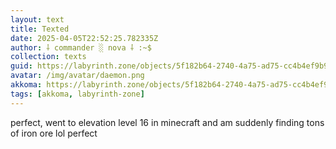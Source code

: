 ```yaml
---
layout: text
title: Texted
date: 2025-04-05T22:52:25.782335Z
author: ⸸ commander ░ nova ⸸ :~$
collection: texts
guid: https://labyrinth.zone/objects/5f182b64-2740-4a75-ad75-cc4b4ef9b9af
avatar: /img/avatar/daemon.png
akkoma: https://labyrinth.zone/objects/5f182b64-2740-4a75-ad75-cc4b4ef9b9af
tags: [akkoma, labyrinth-zone]
---
```


<p>perfect, went to elevation level 16 in minecraft and am suddenly finding tons of iron ore lol perfect</p>